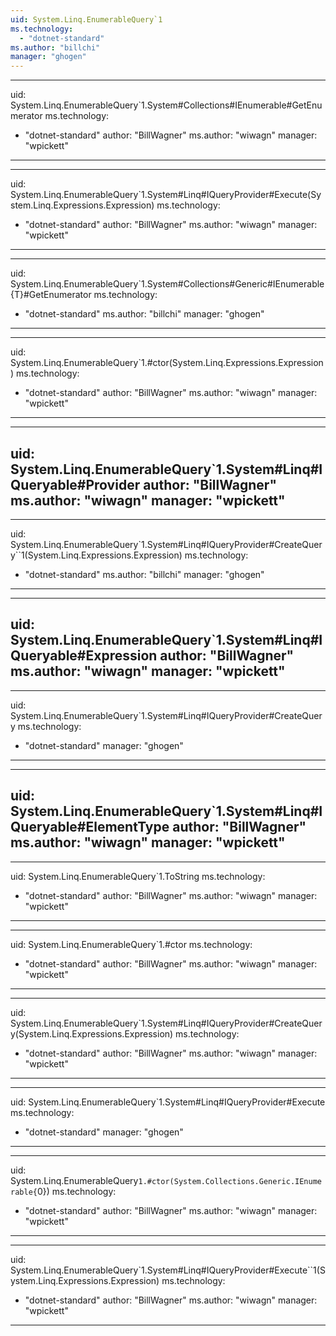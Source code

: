 ```yaml
---
uid: System.Linq.EnumerableQuery`1
ms.technology: 
  - "dotnet-standard"
ms.author: "billchi"
manager: "ghogen"
---
```


---
uid: System.Linq.EnumerableQuery`1.System#Collections#IEnumerable#GetEnumerator
ms.technology: 
  - "dotnet-standard"
author: "BillWagner"
ms.author: "wiwagn"
manager: "wpickett"
---

---
uid: System.Linq.EnumerableQuery`1.System#Linq#IQueryProvider#Execute(System.Linq.Expressions.Expression)
ms.technology: 
  - "dotnet-standard"
author: "BillWagner"
ms.author: "wiwagn"
manager: "wpickett"
---

---
uid: System.Linq.EnumerableQuery`1.System#Collections#Generic#IEnumerable{T}#GetEnumerator
ms.technology: 
  - "dotnet-standard"
ms.author: "billchi"
manager: "ghogen"
---

---
uid: System.Linq.EnumerableQuery`1.#ctor(System.Linq.Expressions.Expression)
ms.technology: 
  - "dotnet-standard"
author: "BillWagner"
ms.author: "wiwagn"
manager: "wpickett"
---

---
uid: System.Linq.EnumerableQuery`1.System#Linq#IQueryable#Provider
author: "BillWagner"
ms.author: "wiwagn"
manager: "wpickett"
---

---
uid: System.Linq.EnumerableQuery`1.System#Linq#IQueryProvider#CreateQuery``1(System.Linq.Expressions.Expression)
ms.technology: 
  - "dotnet-standard"
ms.author: "billchi"
manager: "ghogen"
---

---
uid: System.Linq.EnumerableQuery`1.System#Linq#IQueryable#Expression
author: "BillWagner"
ms.author: "wiwagn"
manager: "wpickett"
---

---
uid: System.Linq.EnumerableQuery`1.System#Linq#IQueryProvider#CreateQuery
ms.technology: 
  - "dotnet-standard"
manager: "ghogen"
---

---
uid: System.Linq.EnumerableQuery`1.System#Linq#IQueryable#ElementType
author: "BillWagner"
ms.author: "wiwagn"
manager: "wpickett"
---

---
uid: System.Linq.EnumerableQuery`1.ToString
ms.technology: 
  - "dotnet-standard"
author: "BillWagner"
ms.author: "wiwagn"
manager: "wpickett"
---

---
uid: System.Linq.EnumerableQuery`1.#ctor
ms.technology: 
  - "dotnet-standard"
author: "BillWagner"
ms.author: "wiwagn"
manager: "wpickett"
---

---
uid: System.Linq.EnumerableQuery`1.System#Linq#IQueryProvider#CreateQuery(System.Linq.Expressions.Expression)
ms.technology: 
  - "dotnet-standard"
author: "BillWagner"
ms.author: "wiwagn"
manager: "wpickett"
---

---
uid: System.Linq.EnumerableQuery`1.System#Linq#IQueryProvider#Execute
ms.technology: 
  - "dotnet-standard"
manager: "ghogen"
---

---
uid: System.Linq.EnumerableQuery`1.#ctor(System.Collections.Generic.IEnumerable{`0})
ms.technology: 
  - "dotnet-standard"
author: "BillWagner"
ms.author: "wiwagn"
manager: "wpickett"
---

---
uid: System.Linq.EnumerableQuery`1.System#Linq#IQueryProvider#Execute``1(System.Linq.Expressions.Expression)
ms.technology: 
  - "dotnet-standard"
author: "BillWagner"
ms.author: "wiwagn"
manager: "wpickett"
---
